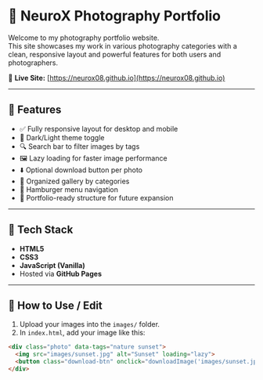 # 📸 NeuroX Photography Portfolio

Welcome to my photography portfolio website.  
This site showcases my work in various photography categories with a clean, responsive layout and powerful features for both users and photographers.

🔗 **Live Site:** [https://neurox08.github.io](https://neurox08.github.io)

---

## 🎯 Features

- ✅ Fully responsive layout for desktop and mobile
- 🌙 Dark/Light theme toggle
- 🔍 Search bar to filter images by tags
- 🖼️ Lazy loading for faster image performance
- ⬇️ Optional download button per photo
- 📂 Organized gallery by categories
- 📱 Hamburger menu navigation
- 🧭 Portfolio-ready structure for future expansion

---

## 🧰 Tech Stack

- **HTML5**
- **CSS3**
- **JavaScript (Vanilla)**
- Hosted via **GitHub Pages**

---

## 📁 How to Use / Edit

1. Upload your images into the `images/` folder.
2. In `index.html`, add your image like this:

```html
<div class="photo" data-tags="nature sunset">
  <img src="images/sunset.jpg" alt="Sunset" loading="lazy">
  <button class="download-btn" onclick="downloadImage('images/sunset.jpg')">Download</button>
</div>
